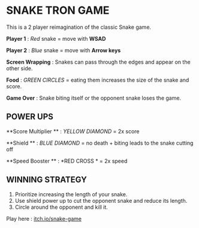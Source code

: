 # SNAKE TRON GAME

This is a 2 player reimagination of the classic Snake game.

**Player 1** :  *Red* snake = move with **WSAD**

**Player 2** : *Blue* snake = move with **Arrow keys**

**Screen Wrapping** : Snakes can pass through the edges and appear on the other side.

**Food** : *GREEN CIRCLES* = eating them increases the size of the snake and score.

**Game Over** : Snake biting itself or the opponent snake loses the game.

## POWER UPS

**Score Multiplier ** : *YELLOW DIAMOND* = 2x score

**Shield           ** : *BLUE   DIAMOND* = no death + biting leads to the snake cutting off

**Speed Booster    ** : *RED    CROSS  * = 2x speed

## WINNING STRATEGY
1. Prioritize increasing the length of your snake.
2. Use shield power up to cut the opponent snake and reduce its length.
3. Circle around the opponent and kill it.

Play here : [itch.io/snake-game](https://rk-jain.itch.io/snake-tron-game)
